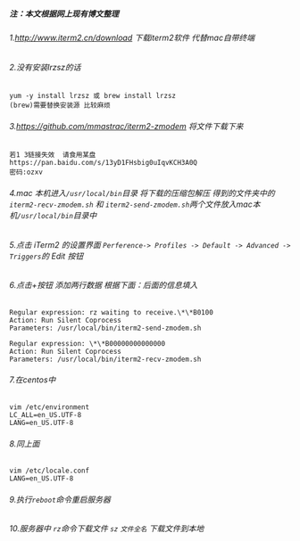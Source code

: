 ##### 注：本文根据网上现有博文整理

###### 1.<http://www.iterm2.cn/download> 下载iterm2软件 代替mac自带终端

###### 2.没有安装lrzsz的话

```
yum -y install lrzsz 或 brew install lrzsz
(brew)需要替换安装源 比较麻烦
```

###### 3.<https://github.com/mmastrac/iterm2-zmodem> 将文件下载下来

```
若1 3链接失效  请食用某盘
https://pan.baidu.com/s/13yD1FHsbig0uIqvKCH3A0Q 
密码:ozxv
```

###### 4.mac 本机进入`/usr/local/bin`目录 将下载的压缩包解压 得到的文件夹中的`iterm2-recv-zmodem.sh` 和 `iterm2-send-zmodem.sh`两个文件放入mac本机`/usr/local/bin`目录中

###### 5.点击 iTerm2 的设置界面 `Perference-> Profiles -> Default -> Advanced -> Triggers`的 Edit 按钮

###### 6.点击+按钮 添加两行数据 根据下面：后面的信息填入

```
Regular expression: rz waiting to receive.\*\*B0100
Action: Run Silent Coprocess
Parameters: /usr/local/bin/iterm2-send-zmodem.sh

Regular expression: \*\*B00000000000000
Action: Run Silent Coprocess
Parameters: /usr/local/bin/iterm2-recv-zmodem.sh
```

###### 7.在centos中

```
vim /etc/environment
LC_ALL=en_US.UTF-8
LANG=en_US.UTF-8
```

###### 8.同上面

```
vim /etc/locale.conf
LANG=en_US.UTF-8
```

###### 9.执行`reboot`命令重启服务器

###### 10.服务器中 `rz`命令下载文件 `sz` `文件全名` 下载文件到本地